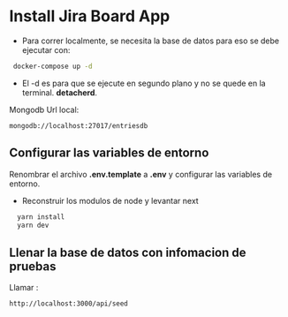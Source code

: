 # Install Jira Board App

- Para correr localmente, se necesita la base de datos para eso se debe ejecutar con:

```bash
 docker-compose up -d
```
* El -d es para que se ejecute en segundo plano y no se quede en la terminal. __detacherd__.

Mongodb Url local:

```
mongodb://localhost:27017/entriesdb
```

## Configurar las variables de entorno

Renombrar el archivo  __.env.template__ a __.env__ y configurar las variables de entorno.

 * Reconstruir los modulos de node  y levantar next

  ```bash
    yarn install 
    yarn dev
  ```
## Llenar la base de datos con infomacion de pruebas

Llamar : 

```
http://localhost:3000/api/seed

```
 
 
